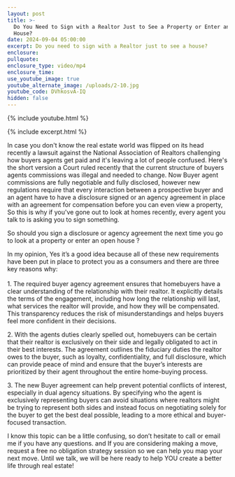 ```yaml
---
layout: post
title: >-
  Do You Need to Sign with a Realtor Just to See a Property or Enter an Open
  House?
date: 2024-09-04 05:00:00
excerpt: Do you need to sign with a Realtor just to see a house?
enclosure:
pullquote:
enclosure_type: video/mp4
enclosure_time:
use_youtube_image: true
youtube_alternate_image: /uploads/2-10.jpg
youtube_code: DVhkosvA-IQ
hidden: false
---
```

{% include youtube.html %}

{% include excerpt.html %}

In case you don't know the real estate world was flipped on its head recently a lawsuit against the National Association of Realtors challenging how buyers agents get paid and it's leaving a lot of people confused. Here's the short version a Court ruled recently that the current structure of buyers agents commissions was illegal and needed to change. Now Buyer agent commissions are fully negotiable and fully disclosed, however new regulations require that every interaction between a prospective buyer and an agent have to have a disclosure signed or an agency agreement in place with an agreement for compensation before you can even view a property, So this is why if you've gone out to look at homes recently, every agent you talk to is asking you to sign something.

So should you sign a disclosure or agency agreement the next time you go to look at a property or enter an open house ?

In my opinion, Yes it’s a good idea because all of these new requirements have been put in place to protect you as a consumers and there are three key reasons why:<br><br>1\. The required buyer agency agreement ensures that homebuyers have a clear understanding of the relationship with their realtor. It explicitly details the terms of the engagement, including how long the relationship will last, what services the realtor will provide, and how they will be compensated. This transparency reduces the risk of misunderstandings and helps buyers feel more confident in their decisions.

2\. With the agents duties clearly spelled out, homebuyers can be certain that their realtor is exclusively on their side and legally obligated to act in their best interests. The agreement outlines the fiduciary duties the realtor owes to the buyer, such as loyalty, confidentiality, and full disclosure, which can provide peace of mind and ensure that the buyer’s interests are prioritized by their agent throughout the entire home-buying process.

3\. The new Buyer agreement can help prevent potential conflicts of interest, especially in dual agency situations. By specifying who the agent is exclusively representing buyers can avoid situations where realtors might be trying to represent both sides and instead focus on negotiating solely for the buyer to get the best deal possible, leading to a more ethical and buyer-focused transaction.

I know this topic can be a little confusing, so don’t hesitate to call or email me if you have any questions. and If you are considering making a move, request a free no obligation strategy session so we can help you map your next move. Until we talk, we will be here ready to help YOU create a better life through real estate!